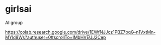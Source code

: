 # girlsai
AI group

https://colab.research.google.com/drive/1EWfNJJcz1PBZ7bqG-n1VxtMn-MYld8Ws?authuser=0#scrollTo=IMbHVEUJ2Cep

